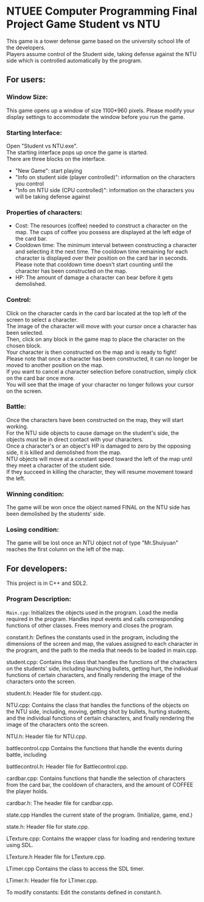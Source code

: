 # NTUEE Computer Programming Final Project Game Student vs NTU
This game is a tower defense game based on the university school life of the developers.<br>
Players assume control of the Student side, taking defense against the NTU side which is controlled automatically by the program.

## For users:
### Window Size:
This game opens up a window of size 1100*960 pixels. Please modify your display settings to accommodate the window before you run the game.

### Starting Interface:
Open "Student vs NTU.exe".<br>
The starting interface pops up once the game is started.<br>
There are three blocks on the interface.<br>
* "New Game": start playing
* "Info on student side (player controlled)": information on the characters you control
* "Info on NTU side (CPU controlled)": information on the characters you will be taking defense against

### Properties of characters:
* Cost: The resources (coffee) needed to construct a character on the map. The cups of coffee you possess are displayed at the left edge of the card bar.
* Cooldown time: The minimum interval between constructing a character and selecting it the next time. The cooldown time remaining for each character is displayed over their position on the card bar in seconds.<br>Please note that cooldown time doesn't start counting until the character has been constructed on the map.
* HP: The amount of damage a character can bear before it gets demolished.

### Control:
Click on the character cards in the card bar located at the top left of the screen to select a character.<br>
The image of the character will move with your cursor once a character has been selected.<br>
Then, click on any block in the game map to place the character on the chosen block.<br>
Your character is then constructed on the map and is ready to fight!<br>
Please note that once a character has been constructed, it can no longer be moved to another position on the map.<br>
If you want to cancel a character selection before construction, simply click on the card bar once more.<br>
You will see that the image of your character no longer follows your cursor on the screen.<br>

### Battle:
Once the characters have been constructed on the map, they will start working.<br>
For the NTU side objects to cause damage on the student's side, the objects must be in direct contact with your characters.<br>
Once a character's or an object's HP is damaged to zero by the opposing side, it is killed and demolished from the map.<br>
NTU objects will move at a constant speed toward the left of the map until they meet a character of the student side. <br>
If they succeed in killing the character, they will resume movement toward the left.<br>

### Winning condition:
The game will be won once the object named FINAL on the NTU side has been demolished by the students' side.<br>

### Losing condition:
The game will be lost once an NTU object not of type "Mr.Shuiyuan" reaches the first column on the left of the map.<br>

## For developers:
This project is in C++ and SDL2.
### Program Description:
`Main.cpp`:
Initializes the objects used in the program.
Load the media required in the program.
Handles input events and calls corresponding functions of other classes.
Frees memory and closes the program.

constant.h:
Defines the constants used in the program, including the dimensions of the screen and map, the values assigned to each character in the program, and the path to the media that needs to be loaded in main.cpp.

student.cpp:
Contains the class that handles the functions of the characters on the students' side, including launching bullets, getting hurt, the individual functions of certain characters, and finally rendering the image of the characters onto the screen.

student.h:
Header file for student.cpp.

NTU.cpp:
Contains the class that handles the functions of the objects on the NTU side, including, moving, getting shot by bullets, hurting students, and the individual functions of certain characters, and finally rendering the image of the characters onto the screen.

NTU.h:
Header file for NTU.cpp.

battlecontrol.cpp
Contains the functions that handle the events during battle, including

battlecontrol.h:
Header file for Battlecontrol.cpp.

cardbar.cpp:
Contains functions that handle the selection of characters from the card bar, the cooldown of characters, and the amount of COFFEE the player holds.

cardbar.h:
The header file for cardbar.cpp.

state.cpp
Handles the current state of the program. (Initialize, game, end.)

state.h:
Header file for state.cpp.

LTexture.cpp:
Contains the wrapper class for loading and rendering texture using SDL.

LTexture.h
Header file for LTexture.cpp.

LTimer.cpp
Contains the class to access the SDL timer.

LTimer.h:
Header file for LTimer.cpp.

To modify constants:
Edit the constants defined in constant.h.
